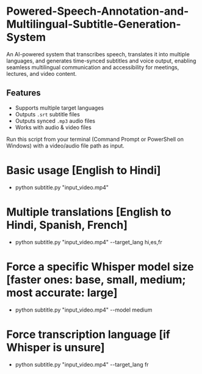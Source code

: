 # Powered-Speech-Annotation-and-Multilingual-Subtitle-Generation-System
An AI-powered system that transcribes speech, translates it into multiple languages, and generates time-synced subtitles and voice output, enabling seamless multilingual communication and accessibility for meetings, lectures, and video content.

## Features
- Supports multiple target languages
- Outputs `.srt` subtitle files
- Outputs synced `.mp3` audio files
- Works with audio & video files

Run this script from your terminal (Command Prompt or PowerShell on Windows) with a video/audio file path as input.

# Basic usage [English to Hindi]
- python subtitle.py "input_video.mp4"

# Multiple translations [English to Hindi, Spanish, French]
- python subtitle.py "input_video.mp4" --target_lang hi,es,fr

# Force a specific Whisper model size [faster ones: base, small, medium; most accurate: large]
- python subtitle.py "input_video.mp4" --model medium

# Force transcription language [if Whisper is unsure]
- python subtitle.py "input_video.mp4" --target_lang fr

